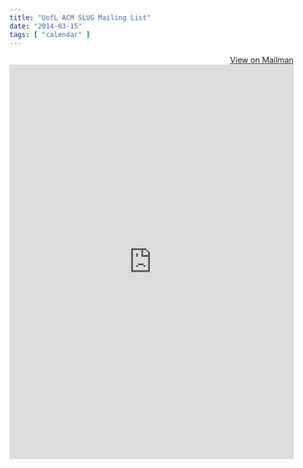 ```yaml
---
title: "UofL ACM SLUG Mailing List"
date: "2014-03-15"
tags: [ "calendar" ]
---
```


<div align="right"><a href="http://lists.speedacm.org/listinfo/slug" target="_blank" title="View group on ACM Mailman Server">View on Mailman</a></div>
<iframe id="forum_embed"
  src="http://lists.speedacm.org/listinfo/slug"
  frameborder="0"
  width="100%"
  height="700">
</iframe>

